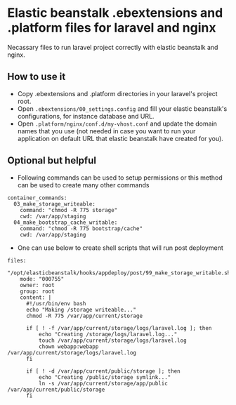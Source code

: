 # Elastic beanstalk .ebextensions and .platform files for laravel and nginx

Necassary files to run laravel project correctly with elastic beanstalk and nginx.

## How to use it

- Copy .ebextensions and .platform directories in your laravel's project root.
- Open `.ebextensions/00_settings.config` and fill your elastic beanstalk's configurations, for instance database and URL.
- Open `.platform/nginx/conf.d/my-vhost.conf` and update the domain names that you use (not needed in case you want to run your application on default URL that elastic beanstalk have created for you).

## Optional but helpful

- Following commands can be used to setup permissions or this method can be used to create many other commands

```
container_commands:
  03_make_storage_writeable:
    command: "chmod -R 775 storage"
    cwd: /var/app/staging
  04_make_bootstrap_cache_writable:
    command: "chmod -R 775 bootstrap/cache"
    cwd: /var/app/staging
```

 - One can use below to create shell scripts that will run post deployment

```
files:
  "/opt/elasticbeanstalk/hooks/appdeploy/post/99_make_storage_writable.sh":
    mode: "000755"
    owner: root
    group: root
    content: |
      #!/usr/bin/env bash
      echo "Making /storage writeable..."
      chmod -R 775 /var/app/current/storage

      if [ ! -f /var/app/current/storage/logs/laravel.log ]; then
          echo "Creating /storage/logs/laravel.log..."
          touch /var/app/current/storage/logs/laravel.log
          chown webapp:webapp /var/app/current/storage/logs/laravel.log
      fi

      if [ ! -d /var/app/current/public/storage ]; then
          echo "Creating /public/storage symlink..."
          ln -s /var/app/current/storage/app/public /var/app/current/public/storage
      fi
```